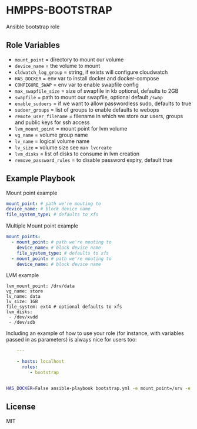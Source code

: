 HMPPS-BOOTSTRAP
=========

Ansible bootstrap role


Role Variables
--------------

 - `mount_point` = directory to mount our volume
 - `device_name` = the volume to mount
 - `cldwatch_log_group` = string, if exists will configure cloudwatch
 - `HAS_DOCKER` = env var to install docker and docker-compose
 - `CONFIGURE_SWAP` = env var to enable swapfile config
 - `max_swapfile_size` = size of swapfile in kb optional, defaults to 2GB
 - `swapfile` =  path to mount our swapfile, optional default `/swap`
 - `enable_sudoers` = if we want to allow passwordless sudo, defaults to true
 - `sudoer_groups` = list of groups to enable defaults to webops
 - `remote_user_filename` = filename in which we store our users, groups and public keys for ssh access
 - `lvm_mount_point` = mount point for lvm volume
 - `vg_name` = volume group name
 - `lv_name` = logical volume name
 - `lv_size` = volume size see `man lvcreate`
 - `lvm_disks` = list of disks to consume in lvm creation
 - `remove_password_rules` = to disable password expiry, default true


Example Playbook
----------------

Mount point example
```yaml
mount_point: # path we're mouting to
device_name: # block device name
file_system_type: # defaults to xfs
```

Multiple Mount point example
```yaml
mount_points:
  - mount_point: # path we're mouting to
    device_name: # block device name
    file_system_type: # defaults to xfs
  - mount_point: # path we're mouting to
    device_name: # block device name
```

LVM example
```
lvm_mount_point: /drv/data
vg_name: store
lv_name: data
lv_size: 1GB
file_system: ext4 # optional defaults to xfs
lvm_disks:
 - /dev/xvdd
 - /dev/sdb
```

Including an example of how to use your role (for instance, with variables passed in as parameters) is always nice for users too:

```yaml
    ---
    
    - hosts: localhost
      roles:
         - bootstrap

```

```bash

HAS_DOCKER=False ansible-playbook bootstrap.yml -e mount_point=/srv -e device_name=/dev/sdbc
```
License
-------

MIT

